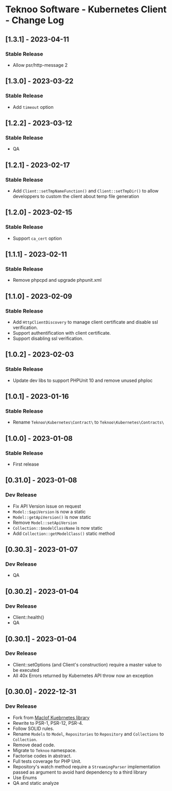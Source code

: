 # Teknoo Software - Kubernetes Client - Change Log

## [1.3.1] - 2023-04-11
### Stable Release
- Allow psr/http-message 2

## [1.3.0] - 2023-03-22
### Stable Release
- Add `timeout` option

## [1.2.2] - 2023-03-12
### Stable Release
- QA

## [1.2.1] - 2023-02-17
### Stable Release
- Add `Client::setTmpNameFunction()` and `Client::setTmpDir()` to allow developpers to custom the client about
  temp file generation

## [1.2.0] - 2023-02-15
### Stable Release
- Support `ca_cert` option

## [1.1.1] - 2023-02-11
### Stable Release
- Remove phpcpd and upgrade phpunit.xml

## [1.1.0] - 2023-02-09
### Stable Release
- Add `HttpClientDiscovery` to manage client certificate and disable ssl verification. 
- Support authentification with client certificate.
- Support disabling ssl verification.

## [1.0.2] - 2023-02-03
### Stable Release
- Update dev libs to support PHPUnit 10 and remove unused phploc

## [1.0.1] - 2023-01-16
### Stable Release
- Rename `Teknoo\Kubernetes\Contract\` to `Teknoo\Kubernetes\Contracts\`

## [1.0.0] - 2023-01-08
### Stable Release
- First release

## [0.31.0] - 2023-01-08
### Dev Release
- Fix API Version issue on request
- `Model::$apiVersion` is now a static
- `Model::getApiVersion()` is now static
- Remove `Model::setApiVersion`
- `Collection::$modelClassName` is now static
- Add `Collection::getModelClass()` static method

## [0.30.3] - 2023-01-07
### Dev Release
- QA

## [0.30.2] - 2023-01-04
### Dev Release
- Client::health()
- QA

## [0.30.1] - 2023-01-04
### Dev Release
- Client::setOptions (and Client's construction) require a master value to be executed
- All 40x Errors returned by Kubernetes API throw now an exception  

## [0.30.0] - 2022-12-31
### Dev Release
- Fork from [Maclof Kuebrnetes library](https://github.com/maclof/kubernetes-client)
- Rewrite to PSR-1, PSR-12, PSR-4.
- Follow SOLID rules.
- Rename `Models` to `Model`, `Repositories` to `Repository` and `Collections` to `Collection`.
- Remove dead code.
- Migrate to `Teknoo` namespace.
- Factorise codes in abstract.
- Full tests coverage for PHP Unit.
- Repository's watch method require a `StreamingParser` implementation passed as argument to avoid hard dependency to 
  a third library
- Use Enums
- QA and static analyze